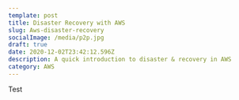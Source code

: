 ```yaml
---
template: post
title: Disaster Recovery with AWS
slug: Aws-disaster-recovery
socialImage: /media/p2p.jpg
draft: true
date: 2020-12-02T23:42:12.596Z
description: A quick introduction to disaster & recovery in AWS
category: AWS
---
```

Test